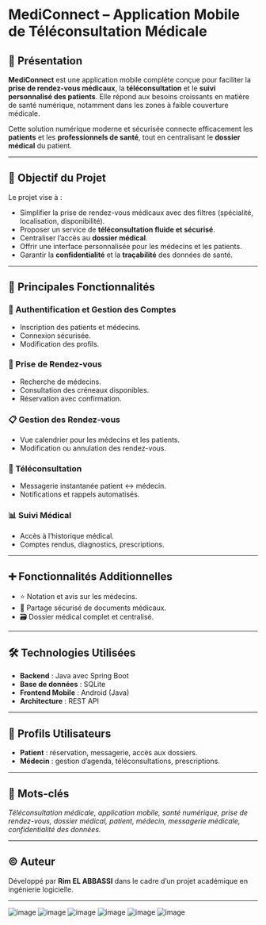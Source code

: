 # MediConnect – Application Mobile de Téléconsultation Médicale

## 📱 Présentation

**MediConnect** est une application mobile complète conçue pour faciliter la **prise de rendez-vous médicaux**, la **téléconsultation** et le **suivi personnalisé des patients**. Elle répond aux besoins croissants en matière de santé numérique, notamment dans les zones à faible couverture médicale.

Cette solution numérique moderne et sécurisée connecte efficacement les **patients** et les **professionnels de santé**, tout en centralisant le **dossier médical** du patient.

---

## 🎯 Objectif du Projet

Le projet vise à :

- Simplifier la prise de rendez-vous médicaux avec des filtres (spécialité, localisation, disponibilité).
- Proposer un service de **téléconsultation fluide et sécurisé**.
- Centraliser l’accès au **dossier médical**.
- Offrir une interface personnalisée pour les médecins et les patients.
- Garantir la **confidentialité** et la **traçabilité** des données de santé.

---

## 🧩 Principales Fonctionnalités

### 🔐 Authentification et Gestion des Comptes
- Inscription des patients et médecins.
- Connexion sécurisée.
- Modification des profils.

### 📅 Prise de Rendez-vous
- Recherche de médecins.
- Consultation des créneaux disponibles.
- Réservation avec confirmation.

### 📋 Gestion des Rendez-vous
- Vue calendrier pour les médecins et les patients.
- Modification ou annulation des rendez-vous.

### 💬 Téléconsultation
- Messagerie instantanée patient ↔ médecin.
- Notifications et rappels automatisés.

### 📊 Suivi Médical
- Accès à l’historique médical.
- Comptes rendus, diagnostics, prescriptions.

---

## ➕ Fonctionnalités Additionnelles

- ⭐ Notation et avis sur les médecins.
- 📄 Partage sécurisé de documents médicaux.
- 🗃️ Dossier médical complet et centralisé.

---

## 🛠️ Technologies Utilisées

- **Backend** : Java avec Spring Boot
- **Base de données** : SQLite
- **Frontend Mobile** : Android (Java)
- **Architecture** : REST API

---

## 👥 Profils Utilisateurs

- **Patient** : réservation, messagerie, accès aux dossiers.
- **Médecin** : gestion d’agenda, téléconsultations, prescriptions.

---

## 📌 Mots-clés

_Téléconsultation médicale, application mobile, santé numérique, prise de rendez-vous, dossier médical, patient, médecin, messagerie médicale, confidentialité des données._

---

## ©️ Auteur

Développé par **Rim EL ABBASSI** dans le cadre d’un projet académique en ingénierie logicielle.

---

![image](https://github.com/user-attachments/assets/ecf8e107-517c-45b4-8de5-3733112c34a3)
![image](https://github.com/user-attachments/assets/ea75add5-7305-4010-bee0-d996a95eccca)
![image](https://github.com/user-attachments/assets/cf9e960f-e4ea-4deb-be9b-3c86cd75dcde)
![image](https://github.com/user-attachments/assets/f1c39c14-554f-4c48-b90d-a173cfce1488)
![image](https://github.com/user-attachments/assets/54d83043-9ed8-4b4e-9620-272d296431e5)
![image](https://github.com/user-attachments/assets/34175045-070f-4541-9117-aebddbfe15a1)



